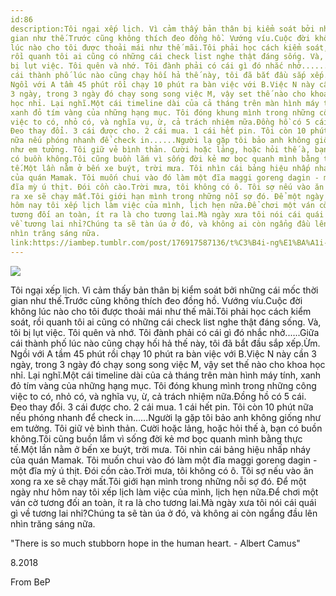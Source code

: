 ```yaml
---
id:86
description:Tôi ngại xếp lịch. Vì cảm thấy bản thân bị kiểm soát bởi những cái mốc thời
gian như thế.Trước cũng không thích đeo đồng hồ. Vướng víu.Cuộc đời không
lúc nào cho tôi được thoải mái như thế mãi.Tôi phải học cách kiểm soát,
rồi quanh tôi ai cũng có những cái check list nghe thật đáng sống. Và, tôi
bị lụt việc. Tôi quên và nhớ. Tôi đành phải có cái gì đó nhắc nhở......Giữa
cái thành phố lúc nào cũng chạy hối hả thế này, tôi đã bắt đầu sắp xếp.Ừm.
Ngồi với A tầm 45 phút rồi chạy 10 phút ra bàn việc với B.Việc N này cần
3 ngày, trong 3 ngày đó chạy song song việc M, vậy set thế nào cho khoa
học nhỉ. Lại nghĩ.Một cái timeline dài của cả tháng trên màn hình máy tính,
xanh đỏ tím vàng của những hạng mục. Tôi đóng khung mình trong những công
việc to có, nhỏ có, và nghĩa vụ, ừ, cả trách nhiệm nữa.Đồng hồ có 5 cái.
Đeo thay đổi. 3 cái được cho. 2 cái mua. 1 cái hết pin. Tôi còn 10 phút
nữa nếu phóng nhanh để check in......Người lạ gặp tôi bảo anh không giống
như em tưởng. Tôi giữ vẻ bình thản. Cười hoặc lảng, hoặc hỏi thế à, bạn
có buồn không.Tôi cũng buồn lắm vì sống đời kẻ mơ bọc quanh mình bằng thực
tế.Một lần nằm ở bến xe buýt, trời mưa. Tôi nhìn cái bảng hiệu nhấp nháy
của quán Mamak. Tôi muốn chui vào đó làm một đĩa maggi goreng dagin - một
đĩa mỳ ú thịt. Đói cồn cào.Trời mưa, tôi không có ô. Tôi sợ nếu vào ăn xong
ra xe sẽ chạy mất.Tôi giới hạn mình trong những nỗi sợ đó. Để một ngày như
hôm nay tôi xếp lịch làm việc của mình, lịch hẹn nữa.Để chơi một ván cờ
tương đối an toàn, ít ra là cho tương lai.Mà ngày xưa tôi nói cái quái gì
về tương lai nhỉ?Chúng ta sẽ tàn úa ở đó, và không ai còn ngẩng đầu lên
nhìn trăng sáng nữa.
link:https://iambep.tumblr.com/post/176917587136/t%C3%B4i-ng%E1%BA%A1i-x%E1%BA%BFp-l%E1%BB%8Bch-v%C3%AC-c%E1%BA%A3m-th%E1%BA%A5y-b%E1%BA%A3n-th%C3%A2n-b%E1%BB%8B-ki%E1%BB%83m
---
```


![](https://64.media.tumblr.com/7a86aeed8a71f7e1c3b79d575d7898ca/tumblr_pdcw7quJpv1u3a9rjo1_500.jpg)

Tôi ngại xếp lịch. Vì cảm thấy bản thân bị kiểm soát bởi những cái mốc thời
gian như thế.Trước cũng không thích đeo đồng hồ. Vướng víu.Cuộc đời không
lúc nào cho tôi được thoải mái như thế mãi.Tôi phải học cách kiểm soát,
rồi quanh tôi ai cũng có những cái check list nghe thật đáng sống. Và, tôi
bị lụt việc. Tôi quên và nhớ. Tôi đành phải có cái gì đó nhắc nhở......Giữa
cái thành phố lúc nào cũng chạy hối hả thế này, tôi đã bắt đầu sắp xếp.Ừm.
Ngồi với A tầm 45 phút rồi chạy 10 phút ra bàn việc với B.Việc N này cần
3 ngày, trong 3 ngày đó chạy song song việc M, vậy set thế nào cho khoa
học nhỉ. Lại nghĩ.Một cái timeline dài của cả tháng trên màn hình máy tính,
xanh đỏ tím vàng của những hạng mục. Tôi đóng khung mình trong những công
việc to có, nhỏ có, và nghĩa vụ, ừ, cả trách nhiệm nữa.Đồng hồ có 5 cái.
Đeo thay đổi. 3 cái được cho. 2 cái mua. 1 cái hết pin. Tôi còn 10 phút
nữa nếu phóng nhanh để check in......Người lạ gặp tôi bảo anh không giống
như em tưởng. Tôi giữ vẻ bình thản. Cười hoặc lảng, hoặc hỏi thế à, bạn
có buồn không.Tôi cũng buồn lắm vì sống đời kẻ mơ bọc quanh mình bằng thực
tế.Một lần nằm ở bến xe buýt, trời mưa. Tôi nhìn cái bảng hiệu nhấp nháy
của quán Mamak. Tôi muốn chui vào đó làm một đĩa maggi goreng dagin - một
đĩa mỳ ú thịt. Đói cồn cào.Trời mưa, tôi không có ô. Tôi sợ nếu vào ăn xong
ra xe sẽ chạy mất.Tôi giới hạn mình trong những nỗi sợ đó. Để một ngày như
hôm nay tôi xếp lịch làm việc của mình, lịch hẹn nữa.Để chơi một ván cờ
tương đối an toàn, ít ra là cho tương lai.Mà ngày xưa tôi nói cái quái gì
về tương lai nhỉ?Chúng ta sẽ tàn úa ở đó, và không ai còn ngẩng đầu lên
nhìn trăng sáng nữa.

"There is so much stubborn hope in the human heart. - Albert Camus"

8.2018

From BeP